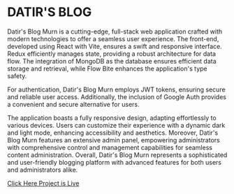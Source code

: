 # DATIR'S BLOG
Datir's Blog Murn is a cutting-edge, full-stack web application crafted with modern technologies to offer a seamless user experience. The front-end, developed using React with Vite, ensures a swift and responsive interface. Redux efficiently manages state, providing a robust architecture for data flow. The integration of MongoDB as the database ensures efficient data storage and retrieval, while Flow Bite enhances the application's type safety.

For authentication, Datir's Blog Murn employs JWT tokens, ensuring secure and reliable user access. Additionally, the inclusion of Google Auth provides a convenient and secure alternative for users.

The application boasts a fully responsive design, adapting effortlessly to various devices. Users can customize their experience with a dynamic dark and light mode, enhancing accessibility and aesthetics. Moreover, Datir's Blog Murn features an extensive admin panel, empowering administrators with comprehensive control and management capabilities for seamless content administration. Overall, Datir's Blog Murn represents a sophisticated and user-friendly blogging platform with advanced features for both users and administrators alike.

[Click Here Project is Live](https://datir-blog.onrender.com/)
